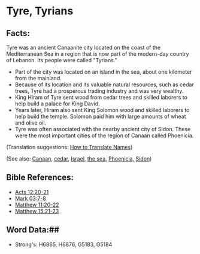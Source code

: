 # Tyre, Tyrians #

## Facts: ##

Tyre was an ancient Canaanite city located on the coast of the Mediterranean Sea in a region that is now part of the modern-day country of Lebanon. Its people were called "Tyrians."

* Part of the city was located on an island in the sea, about one kilometer from the mainland.
* Because of its location and its valuable natural resources, such as cedar trees, Tyre had a prosperous trading industry and was very wealthy.
* King Hiram of Tyre sent wood from cedar trees and skilled laborers to help build a palace for King David.
* Years later, Hiram also sent King Solomon wood and skilled laborers to help build the temple. Solomon paid him with large amounts of wheat and olive oil.
* Tyre was often associated with the nearby ancient city of Sidon. These were the most important cities of the region of Canaan called Phoenicia.


(Translation suggestions: [How to Translate Names](rc://en/ta/man/translate/translate-names))

(See also: [Canaan](canaan.md), [cedar](../other/cedar.md), [Israel](../kt/israel.md), [the sea](mediterranean.md), [Phoenicia](phonecia.md), [Sidon](sidon.md))

## Bible References: ##

* [Acts 12:20-21](rc://en/tn/help/act/12/20)
* [Mark 03:7-8](rc://en/tn/help/mrk/03/07)
* [Matthew 11:20-22](rc://en/tn/help/mat/11/20)
* [Matthew 15:21-23](rc://en/tn/help/mat/15/21)

## Word Data:##

* Strong's: H6865, H6876, G5183, G5184
